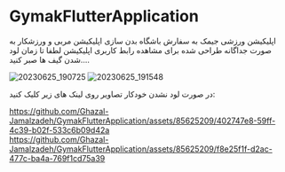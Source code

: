 # GymakFlutterApplication
اپلیکیشن ورزشی جیمک به سفارش باشگاه بدن سازی
اپلیکیشن مربی و ورزشکار به صورت جداگانه طراحی شده
برای مشاهده رابط کاربری اپلیکیشن لطفا تا زمان لود شدن گیف ها صبر کنید....

![20230625_190725](https://github.com/Ghazal-Jamalzadeh/GymakFlutterApplication/assets/85625209/402747e8-59ff-4c39-b02f-533c6b09d42a)
![20230625_191548](https://github.com/Ghazal-Jamalzadeh/GymakFlutterApplication/assets/85625209/f8e25f1f-d2ac-477c-ba4a-769f1cd75a39)

در صورت لود نشدن خودکار تصاویر روی لینک های زیر کلیک کنید:

https://github.com/Ghazal-Jamalzadeh/GymakFlutterApplication/assets/85625209/402747e8-59ff-4c39-b02f-533c6b09d42a \
https://github.com/Ghazal-Jamalzadeh/GymakFlutterApplication/assets/85625209/f8e25f1f-d2ac-477c-ba4a-769f1cd75a39
